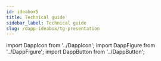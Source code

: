 ```yaml
---
id: ideabox5
title: Technical guide
sidebar_label: Technical guide
slug: /dapp-ideabox/tg-presentation
---
```


import DappIcon from '../DappIcon';
import DappFigure from '../DappFigure';
import DappButton from '../DappButton';

